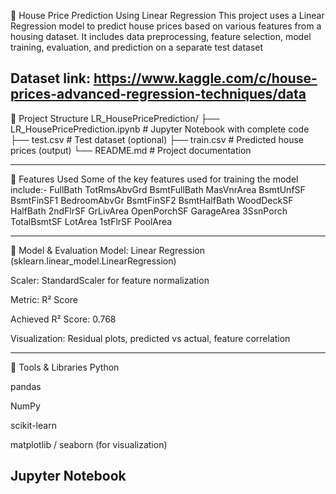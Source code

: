 🏡 House Price Prediction Using Linear Regression
This project uses a Linear Regression model to predict house prices based on various features from a housing dataset.
It includes data preprocessing, feature selection, model training, evaluation, and prediction on a separate test dataset

Dataset link: https://www.kaggle.com/c/house-prices-advanced-regression-techniques/data
--------------------------------------------------------------------------------------------------------------------------
📁 Project Structure
LR_HousePricePrediction/
├── LR_HousePricePrediction.ipynb   # Jupyter Notebook with complete code
├── test.csv                        # Test dataset (optional)
├── train.csv                       # Predicted house prices (output)
└── README.md                       # Project documentation

--------------------------------------------------------------------------------------------------------------------------
🚀 Features Used
Some of the key features used for training the model include:-
 FullBath                             TotRmsAbvGrd
 BsmtFullBath                         MasVnrArea
 BsmtUnfSF                            BsmtFinSF1
 BedroomAbvGr                         BsmtFinSF2
 BsmtHalfBath                         WoodDeckSF
 HalfBath                             2ndFlrSF
 GrLivArea                            OpenPorchSF
 GarageArea                           3SsnPorch
 TotalBsmtSF                          LotArea
 1stFlrSF                             PoolArea 
 
 ------------------------------------------------------------------------------------------------------------------------
🧪 Model & Evaluation
Model: Linear Regression (sklearn.linear_model.LinearRegression)

Scaler: StandardScaler for feature normalization

Metric: R² Score

Achieved R² Score: 0.768

Visualization: Residual plots, predicted vs actual, feature correlation

 ------------------------------------------------------------------------------------------------------------------------
🧰 Tools & Libraries
Python

pandas

NumPy

scikit-learn

matplotlib / seaborn (for visualization)

Jupyter Notebook 
 ------------------------------------------------------------------------------------------------------------------------
